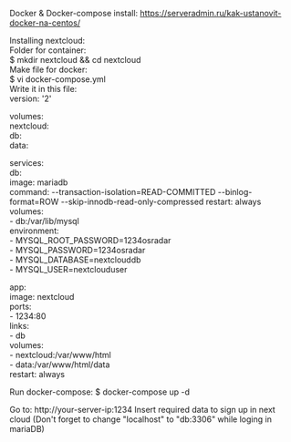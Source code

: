 Docker & Docker-compose install:
https://serveradmin.ru/kak-ustanovit-docker-na-centos/

Installing nextcloud:  
Folder for container:  
    $ mkdir nextcloud && cd nextcloud  
Make file for docker:  
    $ vi docker-compose.yml  
Write it in this file:  
version: '2'  

volumes:  
  nextcloud:  
  db:  
  data:  

services:  
  db:  
    image: mariadb  
    command: --transaction-isolation=READ-COMMITTED --binlog-format=ROW --skip-innodb-read-only-compressed
    restart: always  
    volumes:  
      - db:/var/lib/mysql  
    environment:  
      - MYSQL_ROOT_PASSWORD=1234osradar  
      - MYSQL_PASSWORD=1234osradar  
      - MYSQL_DATABASE=nextclouddb  
      - MYSQL_USER=nextclouduser  

  app:  
    image: nextcloud  
    ports:  
      - 1234:80  
    links:  
      - db  
    volumes:  
      - nextcloud:/var/www/html  
      - data:/var/www/html/data  
    restart: always  

Run docker-compose:
    $ docker-compose up -d

Go to:
http://your-server-ip:1234
Insert required data to sign up in next cloud (Don't forget to change "localhost" to "db:3306" while loging in mariaDB)

